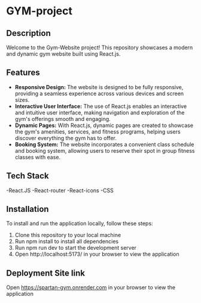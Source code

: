 # GYM-project
## Description
Welcome to the Gym-Website project! This repository showcases a modern and dynamic gym website built using React.js.

## Features
- **Responsive Design:** The website is designed to be fully responsive, providing a seamless experience across various devices and screen sizes.
- **Interactive User Interface:** The use of React.js enables an interactive and intuitive user interface, making navigation and exploration of the gym's offerings smooth and engaging.
- **Dynamic Pages:** With React.js, dynamic pages are created to showcase the gym's amenities, services, and fitness programs, helping users discover everything the gym has to offer.
- **Booking System:** The website incorporates a convenient class schedule and booking system, allowing users to reserve their spot in group fitness classes with ease.

## Tech Stack
-React.JS
-React-router
-React-icons
-CSS

## Installation
To install and run the application locally, follow these steps:
1. Clone this repository to your local machine
2. Run npm install to install all dependencies
3. Run npm run dev to start the development server
4. Open http://localhost:5173/ in your browser to view the application

## Deployment Site link
Open https://spartan-gym.onrender.com in your browser to view the application
